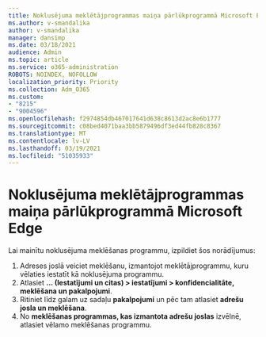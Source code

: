 ```yaml
---
title: Noklusējuma meklētājprogrammas maiņa pārlūkprogrammā Microsoft Edge
ms.author: v-smandalika
author: v-smandalika
manager: dansimp
ms.date: 03/18/2021
audience: Admin
ms.topic: article
ms.service: o365-administration
ROBOTS: NOINDEX, NOFOLLOW
localization_priority: Priority
ms.collection: Adm_O365
ms.custom:
- "8215"
- "9004596"
ms.openlocfilehash: f2974854db467017641d638c8613d2ac8e6b1777
ms.sourcegitcommit: c08bed4071baa3bb5879496df3ed44fb828c8367
ms.translationtype: MT
ms.contentlocale: lv-LV
ms.lasthandoff: 03/19/2021
ms.locfileid: "51035933"
---
```

# <a name="change-your-default-search-engine-in-microsoft-edge"></a>Noklusējuma meklētājprogrammas maiņa pārlūkprogrammā Microsoft Edge

Lai mainītu noklusējuma meklēšanas programmu, izpildiet šos norādījumus:
1. Adreses joslā veiciet meklēšanu, izmantojot meklētājprogrammu, kuru vēlaties iestatīt kā noklusējuma programmu.
2. Atlasiet **... (Iestatījumi un citas) > iestatījumi > konfidencialitāte, meklēšana un pakalpojumi**.
3. Ritiniet līdz galam uz sadaļu **pakalpojumi** un pēc tam atlasiet **adrešu josla un meklēšana**.
4. No **meklēšanas programmas, kas izmantota adrešu joslas** izvēlnē, atlasiet vēlamo meklēšanas programmu.


